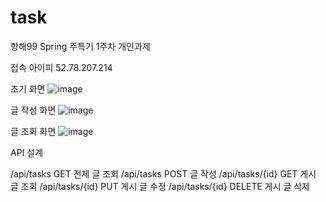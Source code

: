 # task
항해99 Spring 주특기 1주차 개인과제

접속 아이피
52.78.207.214

초기 화면
![image](https://user-images.githubusercontent.com/40729223/159693563-3ce68d70-e629-47ad-98c5-2395b1a9beb7.png)

글 작성 화면
![image](https://user-images.githubusercontent.com/40729223/159693626-1cf618da-688c-42b6-88e8-a639b11fddc9.png)

글 조회 화면
![image](https://user-images.githubusercontent.com/40729223/159693665-5e549e15-820c-4278-a3c2-fe2702456482.png)

API 설계

/api/tasks        GET     전체 글 조회
/api/tasks        POST    글 작성
/api/tasks/{id}   GET     게시 글 조회
/api/tasks/{id}   PUT     게시 글 수정
/api/tasks/{id}   DELETE  게시 글 삭제
